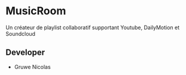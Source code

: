 # MusicRoom

Un créateur de playlist collaboratif supportant Youtube, DailyMotion et Soundcloud

## Developer

- Gruwe Nicolas
